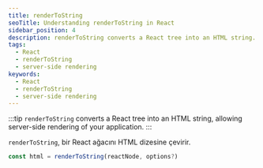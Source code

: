 ```yaml
---
title: renderToString
seoTitle: Understanding renderToString in React
sidebar_position: 4
description: renderToString converts a React tree into an HTML string. It is important to understand its limitations and alternative methods effectively.
tags: 
  - React
  - renderToString
  - server-side rendering
keywords: 
  - React
  - renderToString
  - server-side rendering
---
```

:::tip
`renderToString` converts a React tree into an HTML string, allowing server-side rendering of your application.
:::



`renderToString`, bir React ağacını HTML dizesine çevirir.

```js
const html = renderToString(reactNode, options?)
```